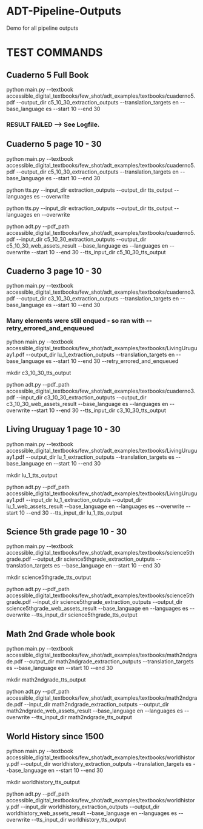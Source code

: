 # ADT-Pipeline-Outputs
Demo for all pipeline outputs

# TEST COMMANDS

## Cuaderno 5 Full Book

python main.py --textbook accessible_digital_textbooks/few_shot/adt_examples/textbooks/cuaderno5.pdf --output_dir c5_10_30_extraction_outputs --translation_targets en --base_language es --start 10 --end 30
### RESULT FAILED --> See Logfile.

## Cuaderno 5 page 10 - 30
python main.py --textbook accessible_digital_textbooks/few_shot/adt_examples/textbooks/cuaderno5.pdf --output_dir c5_10_30_extraction_outputs --translation_targets en --base_language es --start 10 --end 30

python tts.py --input_dir extraction_outputs --output_dir tts_output --languages es --overwrite

python tts.py --input_dir extraction_outputs --output_dir tts_output --languages en --overwrite

python adt.py --pdf_path accessible_digital_textbooks/few_shot/adt_examples/textbooks/cuaderno5.pdf --input_dir c5_10_30_extraction_outputs --output_dir c5_10_30_web_assets_result --base_language es --languages en --overwrite --start 10 --end 30 --tts_input_dir c5_10_30_tts_output

## Cuaderno 3 page 10 - 30
python main.py --textbook accessible_digital_textbooks/few_shot/adt_examples/textbooks/cuaderno3.pdf --output_dir c3_10_30_extraction_outputs --translation_targets en --base_language es --start 10 --end 30

### Many elements were still enqued - so ran with --retry_errored_and_enqueued
python main.py --textbook accessible_digital_textbooks/few_shot/adt_examples/textbooks/LivingUruguay1.pdf --output_dir lu_1_extraction_outputs --translation_targets en --base_language es --start 10 --end 30 --retry_errored_and_enqueued

mkdir c3_10_30_tts_output

python adt.py --pdf_path accessible_digital_textbooks/few_shot/adt_examples/textbooks/cuaderno3.pdf --input_dir c3_10_30_extraction_outputs --output_dir c3_10_30_web_assets_result --base_language es --languages en --overwrite --start 10 --end 30 --tts_input_dir c3_10_30_tts_output

## Living Uruguay 1 page 10 - 30
python main.py --textbook accessible_digital_textbooks/few_shot/adt_examples/textbooks/LivingUruguay1.pdf --output_dir lu_1_extraction_outputs --translation_targets es --base_language en --start 10 --end 30

mkdir lu_1_tts_output

python adt.py --pdf_path accessible_digital_textbooks/few_shot/adt_examples/textbooks/LivingUruguay1.pdf --input_dir lu_1_extraction_outputs --output_dir lu_1_web_assets_result --base_language en --languages es --overwrite --start 10 --end 30 --tts_input_dir lu_1_tts_output

## Science 5th grade page 10 - 30
python main.py --textbook accessible_digital_textbooks/few_shot/adt_examples/textbooks/science5thgrade.pdf --output_dir science5thgrade_extraction_outputs --translation_targets es --base_language en --start 10 --end 30

mkdir science5thgrade_tts_output

python adt.py --pdf_path accessible_digital_textbooks/few_shot/adt_examples/textbooks/science5thgrade.pdf --input_dir science5thgrade_extraction_outputs --output_dir science5thgrade_web_assets_result --base_language en --languages es --overwrite --tts_input_dir science5thgrade_tts_output

## Math 2nd Grade whole book
python main.py --textbook accessible_digital_textbooks/few_shot/adt_examples/textbooks/math2ndgrade.pdf --output_dir math2ndgrade_extraction_outputs --translation_targets es --base_language en --start 10 --end 30

mkdir math2ndgrade_tts_output

python adt.py --pdf_path accessible_digital_textbooks/few_shot/adt_examples/textbooks/math2ndgrade.pdf --input_dir math2ndgrade_extraction_outputs --output_dir math2ndgrade_web_assets_result --base_language en --languages es --overwrite --tts_input_dir math2ndgrade_tts_output

## World History since 1500
python main.py --textbook accessible_digital_textbooks/few_shot/adt_examples/textbooks/worldhistory.pdf --output_dir worldhistory_extraction_outputs --translation_targets es --base_language en --start 10 --end 30

mkdir worldhistory_tts_output

python adt.py --pdf_path accessible_digital_textbooks/few_shot/adt_examples/textbooks/worldhistory.pdf --input_dir worldhistory_extraction_outputs --output_dir worldhistory_web_assets_result --base_language en --languages es --overwrite --tts_input_dir worldhistory_tts_output
